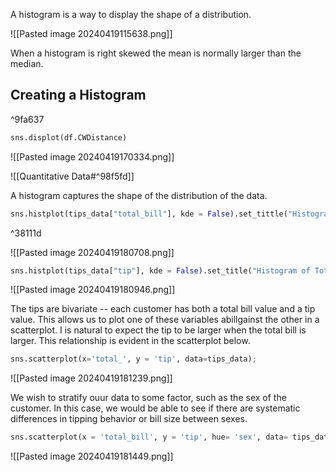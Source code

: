A histogram is a way to display the shape of a distribution.

![[Pasted image 20240419115638.png]]

When a histogram is right skewed the mean is normally larger than the median.

## Creating a Histogram

^9fa637

```Python
sns.displot(df.CWDistance)
```
![[Pasted image 20240419170334.png]]

![[Quantitative Data#^98f5fd]]

A histogram captures the shape of the distribution of the data.
```Python
sns.histplot(tips_data["total_bill"], kde = False).set_tittle("Histogram of Total Bill")
```

^38111d

![[Pasted image 20240419180708.png]]

```Python
sns.histplot(tips_data["tip"], kde = False).set_title("Histogram of Total Tip") 
```
![[Pasted image 20240419180946.png]]

The tips are bivariate -- each customer has both a total bill value and a tip value. This allows us to plot one of these variables abillgainst the other in a scatterplot. I is natural to expect the tip to be larger when the total bill is larger. This relationship is evident in the scatterplot below.

```Python
sns.scatterplot(x='total_', y = 'tip', data=tips_data);
```
![[Pasted image 20240419181239.png]]

We wish to stratify ouur data to some factor, such as the sex of the customer. In this case, we would be able to see if there are systematic differences in tipping behavior or bill size between sexes.
```Python
sns.scatterplot(x = 'total_bill', y = 'tip', hue= 'sex', data= tips_data);
```
![[Pasted image 20240419181449.png]]

